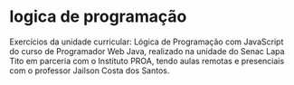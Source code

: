 # logica de programação

 Exercícios da unidade curricular: Lógica de Programação com JavaScript do curso de Programador Web Java, realizado na unidade do Senac Lapa Tito em parceria com o Instituto PROA, tendo aulas remotas e presenciais com o professor Jailson Costa dos Santos.
